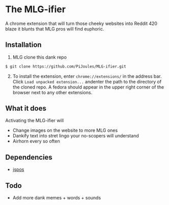 # The MLG-ifier 
A chrome extension that will turn those cheeky websites into Reddit 420 blaze it blunts that MLG pros will find euphoric.

## Installation
1) MLG clone this dank repo
```sh
$ git clone https://github.com/PiJoules/MLG-ifier.git
```
2) To install the extension, enter `chrome://extensions/` in the address bar. Click `Load unpacked extension...` andenter the path to the directory of the cloned repo. A fedora should appear in the upper right corner of the browser next to any other extensions.

## What it does
Activating the MLG-ifier will
- Change images on the website to more MLG ones
- Dankify text into stret lingo your no-scopers will understand
- Airhorn every so often

## Dependencies
- [jspos](https://code.google.com/p/jspos/)

## Todo
- Add more dank memes + words + sounds